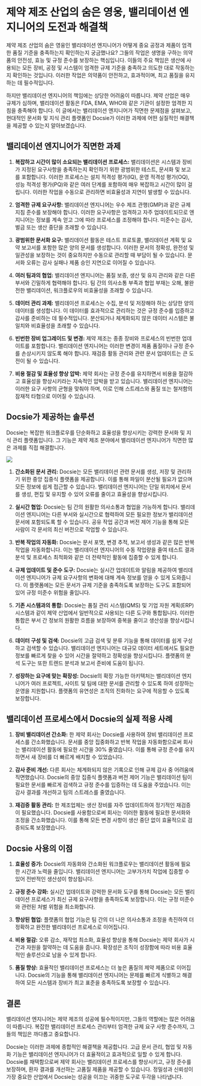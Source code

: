 # 제약 제조 산업의 숨은 영웅, 밸리데이션 엔지니어의 도전과 해결책

제약 제조 산업의 숨은 영웅인 밸리데이션 엔지니어가 어떻게 중요 공정과 제품이 엄격한 품질 기준을 충족하는지 확인하는지 궁금했나요? 그들의 작업은 생명을 구하는 의약품의 안전성, 효능 및 규정 준수를 보장하는 핵심입니다. 이들의 주요 책임은 생산에 사용되는 모든 장비, 공정 및 시스템이 엄격한 규제 기준을 충족하고 의도한 대로 작동하는지 확인하는 것입니다. 이러한 작업은 의약품이 안전하고, 효과적이며, 최고 품질을 유지하는 데 필수적입니다.

하지만 밸리데이션 엔지니어의 책임에는 상당한 어려움이 따릅니다. 제약 산업은 매우 규제가 심하며, 밸리데이션 활동은 FDA, EMA, WHO와 같은 기관이 설정한 엄격한 지침을 충족해야 합니다. 이 글에서는 밸리데이션 엔지니어가 직면한 문제점을 살펴보고, 현대적인 문서화 및 지식 관리 플랫폼인 Docsie가 이러한 과제에 어떤 실질적인 해결책을 제공할 수 있는지 알아보겠습니다.

## 밸리데이션 엔지니어가 직면한 과제

1. **복잡하고 시간이 많이 소요되는 밸리데이션 프로세스:** 밸리데이션은 시스템과 장비가 지정된 요구사항을 충족하는지 확인하기 위한 광범위한 테스트, 문서화 및 보고를 포함합니다. 이러한 프로세스는 설치 적격성 평가(IQ), 운영 적격성 평가(OQ), 성능 적격성 평가(PQ)와 같은 여러 단계를 포함하여 매우 복잡하고 시간이 많이 걸립니다. 이러한 작업을 수동으로 관리하면 비효율성과 지연이 발생할 수 있습니다.

2. **엄격한 규제 요구사항:** 밸리데이션 엔지니어는 우수 제조 관행(GMP)과 같은 규제 지침 준수를 보장해야 합니다. 이러한 요구사항은 엄격하고 자주 업데이트되므로 엔지니어는 정보를 계속 얻고 그에 따라 프로세스를 조정해야 합니다. 미준수는 감사, 벌금 또는 생산 중단을 초래할 수 있습니다.

3. **광범위한 문서화 요구:** 밸리데이션 활동은 테스트 프로토콜, 밸리데이션 계획 및 요약 보고서를 포함한 많은 양의 문서를 생성합니다. 이러한 문서의 정확성, 완전성 및 일관성을 보장하는 것이 중요하지만 수동으로 관리할 때 부담이 될 수 있습니다. 문서화 오류는 감사 실패나 제품 승인 지연으로 이어질 수 있습니다.

4. **여러 팀과의 협업:** 밸리데이션 엔지니어는 품질 보증, 생산 및 유지 관리와 같은 다른 부서와 긴밀하게 협력해야 합니다. 팀 간의 의사소통 부족과 협업 부재는 오해, 불완전한 밸리데이션, 워크플로우의 비효율성을 초래할 수 있습니다.

5. **데이터 관리 과제:** 밸리데이션 프로세스는 수집, 분석 및 저장해야 하는 상당한 양의 데이터를 생성합니다. 이 데이터를 효과적으로 관리하는 것은 규정 준수를 입증하고 감사를 준비하는 데 필수적입니다. 분산되거나 체계화되지 않은 데이터 시스템은 불일치와 비효율성을 초래할 수 있습니다.

6. **빈번한 장비 업그레이드 및 변경:** 제약 제조는 종종 장비와 프로세스의 빈번한 업데이트를 포함합니다. 밸리데이션 엔지니어는 이러한 변경이 제품 품질이나 규정 준수를 손상시키지 않도록 해야 합니다. 재검증 활동 관리와 관련 문서 업데이트는 큰 도전이 될 수 있습니다.

7. **비용 절감 및 효율성 향상 압박:** 제약 회사는 규정 준수를 유지하면서 비용을 절감하고 효율성을 향상시키라는 지속적인 압박을 받고 있습니다. 밸리데이션 엔지니어는 이러한 요구 사항의 균형을 맞춰야 하며, 이로 인해 스트레스와 품질 또는 철저함의 잠재적 타협으로 이어질 수 있습니다.

## Docsie가 제공하는 솔루션

Docsie는 복잡한 워크플로우를 단순화하고 효율성을 향상시키는 강력한 문서화 및 지식 관리 플랫폼입니다. 그 기능은 제약 제조 분야에서 밸리데이션 엔지니어가 직면한 많은 과제를 직접 해결합니다.

![](https://cdn.docsie.io/workspace_PxAvC1Uenuc7ad6H3/doc_wn84Jkoc6hIMTO2eE/file_BHJXpHqWjORoAjhHF/validation_protocol_6748083d-ea95-726c-2a73-21f5be838937.jpg)

1. **간소화된 문서 관리:** Docsie는 모든 밸리데이션 관련 문서를 생성, 저장 및 관리하기 위한 중앙 집중식 플랫폼을 제공합니다. 이를 통해 파일이 분산될 필요가 없으며 모든 정보에 쉽게 접근할 수 있습니다. 밸리데이션 엔지니어는 단일 위치에서 문서를 생성, 편집 및 유지할 수 있어 오류를 줄이고 효율성을 향상시킵니다.

2. **실시간 협업:** Docsie는 팀 간의 원활한 의사소통과 협업을 가능하게 합니다. 밸리데이션 엔지니어는 다른 부서와 실시간으로 협력하여 모든 필요한 정보가 밸리데이션 문서에 포함되도록 할 수 있습니다. 공유 작업 공간과 버전 제어 기능을 통해 모든 사람이 각 문서의 최신 버전으로 작업할 수 있습니다.

3. **반복 작업의 자동화:** Docsie는 문서 포맷, 변경 추적, 보고서 생성과 같은 많은 반복 작업을 자동화합니다. 이는 밸리데이션 엔지니어의 수동 작업량을 줄여 테스트 결과 분석 및 프로세스 최적화와 같은 더 전략적인 활동에 집중할 수 있게 합니다.

4. **규제 업데이트 및 준수 도구:** Docsie는 실시간 업데이트와 알림을 제공하여 밸리데이션 엔지니어가 규제 요구사항의 변화에 대해 계속 정보를 얻을 수 있게 도와줍니다. 이 플랫폼에는 모든 문서가 규제 기준을 충족하도록 보장하는 도구도 포함되어 있어 규정 미준수 위험을 줄입니다.

5. **기존 시스템과의 통합:** Docsie는 품질 관리 시스템(QMS) 및 기업 자원 계획(ERP) 시스템과 같이 제약 산업에서 일반적으로 사용되는 다른 도구와 통합됩니다. 이러한 통합은 부서 간 정보의 원활한 흐름을 보장하여 중복을 줄이고 생산성을 향상시킵니다.

6. **데이터 구성 및 검색:** Docsie의 고급 검색 및 분류 기능을 통해 데이터를 쉽게 구성하고 검색할 수 있습니다. 밸리데이션 엔지니어는 대규모 데이터 세트에서도 필요한 정보를 빠르게 찾을 수 있어 시간을 절약하고 정확성을 향상시킵니다. 플랫폼의 분석 도구는 또한 트렌드 분석과 보고서 준비에 도움이 됩니다.

7. **성장하는 요구에 맞는 확장성:** Docsie의 확장 가능한 아키텍처는 밸리데이션 엔지니어가 여러 프로젝트, 사이트 및 팀에 대한 문서를 관리할 수 있도록 하여 성장하는 운영을 지원합니다. 플랫폼의 유연성은 조직의 진화하는 요구에 적응할 수 있도록 보장합니다.

## 밸리데이션 프로세스에서 Docsie의 실제 적용 사례

1. **장비 밸리데이션 간소화:** 한 제약 회사는 Docsie를 사용하여 장비 밸리데이션 프로세스를 간소화했습니다. 문서를 중앙 집중화하고 반복 작업을 자동화함으로써 회사는 밸리데이션 활동에 필요한 시간을 30% 줄였습니다. 이를 통해 규정 준수를 유지하면서 새 장비를 더 빠르게 배치할 수 있었습니다.

2. **감사 준비 개선:** 다른 회사는 체계화되지 않은 기록으로 인해 규제 감사 중 어려움에 직면했습니다. Docsie의 중앙 집중식 플랫폼과 버전 제어 기능은 밸리데이션 팀이 필요한 문서를 빠르게 검색하고 규정 준수를 입증하는 데 도움을 주었습니다. 이는 감사 결과를 개선하고 팀의 스트레스를 줄였습니다.

3. **재검증 활동 관리:** 한 제조업체는 생산 장비를 자주 업데이트하여 정기적인 재검증이 필요했습니다. Docsie를 사용함으로써 회사는 이러한 활동에 필요한 문서화와 조정을 간소화했습니다. 이를 통해 모든 변경 사항이 생산 중단 없이 효율적으로 검증되도록 보장했습니다.

## Docsie 사용의 이점

1. **효율성 증가:** Docsie의 자동화와 간소화된 워크플로우는 밸리데이션 활동에 필요한 시간과 노력을 줄입니다. 밸리데이션 엔지니어는 고부가가치 작업에 집중할 수 있어 전반적인 생산성이 향상됩니다.

2. **규정 준수 강화:** 실시간 업데이트와 강력한 문서화 도구를 통해 Docsie는 모든 밸리데이션 프로세스가 최신 규제 요구사항을 충족하도록 보장합니다. 이는 규정 미준수와 관련된 처벌 위험을 최소화합니다.

3. **향상된 협업:** 플랫폼의 협업 기능은 팀 간의 더 나은 의사소통과 조정을 촉진하여 더 정확하고 완전한 밸리데이션 프로세스로 이어집니다.

4. **비용 절감:** 오류 감소, 재작업 최소화, 효율성 향상을 통해 Docsie는 제약 회사가 시간과 자원을 절약하는 데 도움을 줍니다. 확장성은 조직이 성장함에 따라 비용 효율적인 솔루션으로 남을 수 있게 합니다.

5. **품질 향상:** 효율적인 밸리데이션 프로세스는 더 높은 품질의 제약 제품으로 이어집니다. Docsie의 기능을 통해 밸리데이션 엔지니어는 문제를 빠르게 식별하고 해결하여 모든 시스템과 장비가 최고 표준을 충족하도록 보장할 수 있습니다.

## 결론

밸리데이션 엔지니어는 제약 제조의 성공에 필수적이지만, 그들의 역할에는 많은 어려움이 따릅니다. 복잡한 밸리데이션 프로세스 관리부터 엄격한 규제 요구 사항 준수까지, 그들의 책임은 까다롭고 중요합니다.

Docsie는 이러한 과제에 종합적인 해결책을 제공합니다. 고급 문서 관리, 협업 및 자동화 기능은 밸리데이션 엔지니어가 더 효율적이고 효과적으로 일할 수 있게 합니다. Docsie를 채택함으로써 제약 회사는 밸리데이션 프로세스를 향상시키고, 규정 준수를 보장하며, 환자 결과를 개선하는 고품질 제품을 제공할 수 있습니다. 정밀성과 신뢰성이 가장 중요한 산업에서 Docsie는 성공을 이끄는 귀중한 도구로 두각을 나타냅니다.